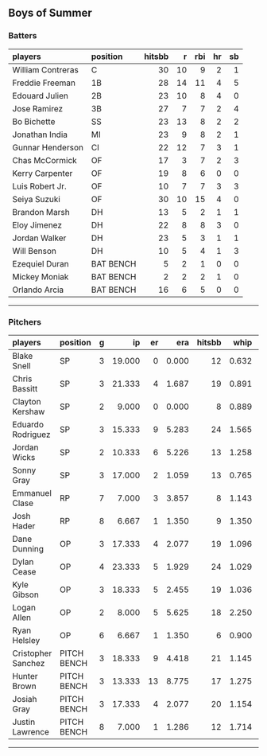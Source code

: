 ## Boys of Summer

### Batters

 
|players           |position  | hitsbb|  r| rbi| hr| sb| 
|:-----------------|:---------|------:|--:|---:|--:|--:| 
|William Contreras |C         |     30| 10|   9|  2|  1| 
|Freddie Freeman   |1B        |     28| 14|  11|  4|  5| 
|Edouard Julien    |2B        |     23| 10|   8|  4|  0| 
|Jose Ramirez      |3B        |     27|  7|   7|  2|  4| 
|Bo Bichette       |SS        |     23| 13|   8|  2|  2| 
|Jonathan India    |MI        |     23|  9|   8|  2|  1| 
|Gunnar Henderson  |CI        |     22| 12|   7|  3|  1| 
|Chas McCormick    |OF        |     17|  3|   7|  2|  3| 
|Kerry Carpenter   |OF        |     19|  8|   6|  0|  0| 
|Luis Robert Jr.   |OF        |     10|  7|   7|  3|  3| 
|Seiya Suzuki      |OF        |     30| 10|  15|  4|  0| 
|Brandon Marsh     |DH        |     13|  5|   2|  1|  1| 
|Eloy Jimenez      |DH        |     22|  8|   8|  3|  0| 
|Jordan Walker     |DH        |     23|  5|   3|  1|  1| 
|Will Benson       |DH        |     10|  5|   4|  1|  3| 
|Ezequiel Duran    |BAT BENCH |      5|  2|   1|  0|  0| 
|Mickey Moniak     |BAT BENCH |      2|  2|   2|  1|  0| 
|Orlando Arcia     |BAT BENCH |     16|  6|   5|  0|  0| 


* * *

### Pitchers

 
|players            |position    |  g|     ip| er|   era| hitsbb|  whip| so|  w| sv| 
|:------------------|:-----------|--:|------:|--:|-----:|------:|-----:|--:|--:|--:| 
|Blake Snell        |SP          |  3| 19.000|  0| 0.000|     12| 0.632| 25|  1|  0| 
|Chris Bassitt      |SP          |  3| 21.333|  4| 1.687|     19| 0.891| 25|  2|  0| 
|Clayton Kershaw    |SP          |  2|  9.000|  0| 0.000|      8| 0.889|  9|  1|  0| 
|Eduardo Rodriguez  |SP          |  3| 15.333|  9| 5.283|     24| 1.565| 11|  1|  0| 
|Jordan Wicks       |SP          |  2| 10.333|  6| 5.226|     13| 1.258|  8|  1|  0| 
|Sonny Gray         |SP          |  3| 17.000|  2| 1.059|     13| 0.765| 18|  1|  0| 
|Emmanuel Clase     |RP          |  7|  7.000|  3| 3.857|      8| 1.143|  6|  1|  5| 
|Josh Hader         |RP          |  8|  6.667|  1| 1.350|      9| 1.350|  6|  2|  5| 
|Dane Dunning       |OP          |  3| 17.333|  4| 2.077|     19| 1.096| 14|  2|  0| 
|Dylan Cease        |OP          |  4| 23.333|  5| 1.929|     24| 1.029| 31|  1|  0| 
|Kyle Gibson        |OP          |  3| 18.333|  5| 2.455|     19| 1.036| 13|  1|  0| 
|Logan Allen        |OP          |  2|  8.000|  5| 5.625|     18| 2.250|  6|  0|  0| 
|Ryan Helsley       |OP          |  6|  6.667|  1| 1.350|      6| 0.900| 11|  0|  5| 
|Cristopher Sanchez |PITCH BENCH |  3| 18.333|  9| 4.418|     21| 1.145| 22|  1|  0| 
|Hunter Brown       |PITCH BENCH |  3| 13.333| 13| 8.775|     17| 1.275| 16|  1|  0| 
|Josiah Gray        |PITCH BENCH |  3| 17.333|  4| 2.077|     20| 1.154| 21|  1|  0| 
|Justin Lawrence    |PITCH BENCH |  8|  7.000|  1| 1.286|     12| 1.714| 10|  0|  1| 


* * *


